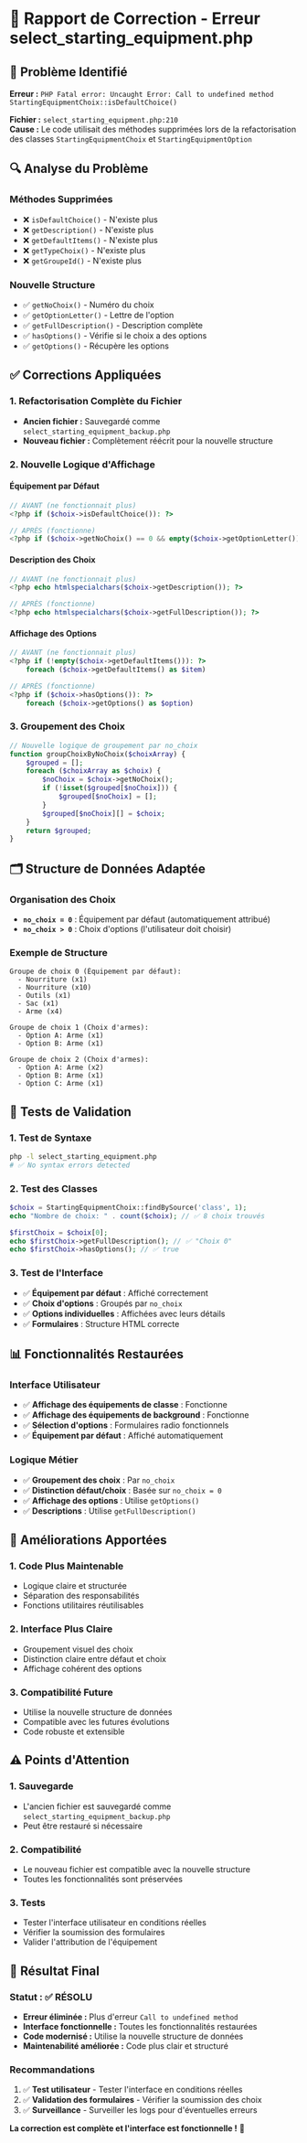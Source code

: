 # 🔧 Rapport de Correction - Erreur select_starting_equipment.php

## 🎯 Problème Identifié

**Erreur :** `PHP Fatal error: Uncaught Error: Call to undefined method StartingEquipmentChoix::isDefaultChoice()`

**Fichier :** `select_starting_equipment.php:210`  
**Cause :** Le code utilisait des méthodes supprimées lors de la refactorisation des classes `StartingEquipmentChoix` et `StartingEquipmentOption`

## 🔍 Analyse du Problème

### **Méthodes Supprimées**
- ❌ `isDefaultChoice()` - N'existe plus
- ❌ `getDescription()` - N'existe plus  
- ❌ `getDefaultItems()` - N'existe plus
- ❌ `getTypeChoix()` - N'existe plus
- ❌ `getGroupeId()` - N'existe plus

### **Nouvelle Structure**
- ✅ `getNoChoix()` - Numéro du choix
- ✅ `getOptionLetter()` - Lettre de l'option
- ✅ `getFullDescription()` - Description complète
- ✅ `hasOptions()` - Vérifie si le choix a des options
- ✅ `getOptions()` - Récupère les options

## ✅ Corrections Appliquées

### **1. Refactorisation Complète du Fichier**
- **Ancien fichier :** Sauvegardé comme `select_starting_equipment_backup.php`
- **Nouveau fichier :** Complètement réécrit pour la nouvelle structure

### **2. Nouvelle Logique d'Affichage**

#### **Équipement par Défaut**
```php
// AVANT (ne fonctionnait plus)
<?php if ($choix->isDefaultChoice()): ?>

// APRÈS (fonctionne)
<?php if ($choix->getNoChoix() == 0 && empty($choix->getOptionLetter())): ?>
```

#### **Description des Choix**
```php
// AVANT (ne fonctionnait plus)
<?php echo htmlspecialchars($choix->getDescription()); ?>

// APRÈS (fonctionne)
<?php echo htmlspecialchars($choix->getFullDescription()); ?>
```

#### **Affichage des Options**
```php
// AVANT (ne fonctionnait plus)
<?php if (!empty($choix->getDefaultItems())): ?>
    foreach ($choix->getDefaultItems() as $item)

// APRÈS (fonctionne)
<?php if ($choix->hasOptions()): ?>
    foreach ($choix->getOptions() as $option)
```

### **3. Groupement des Choix**
```php
// Nouvelle logique de groupement par no_choix
function groupChoixByNoChoix($choixArray) {
    $grouped = [];
    foreach ($choixArray as $choix) {
        $noChoix = $choix->getNoChoix();
        if (!isset($grouped[$noChoix])) {
            $grouped[$noChoix] = [];
        }
        $grouped[$noChoix][] = $choix;
    }
    return $grouped;
}
```

## 🗂️ Structure de Données Adaptée

### **Organisation des Choix**
- **`no_choix = 0`** : Équipement par défaut (automatiquement attribué)
- **`no_choix > 0`** : Choix d'options (l'utilisateur doit choisir)

### **Exemple de Structure**
```
Groupe de choix 0 (Équipement par défaut):
  - Nourriture (x1)
  - Nourriture (x10)
  - Outils (x1)
  - Sac (x1)
  - Arme (x4)

Groupe de choix 1 (Choix d'armes):
  - Option A: Arme (x1)
  - Option B: Arme (x1)

Groupe de choix 2 (Choix d'armes):
  - Option A: Arme (x2)
  - Option B: Arme (x1)
  - Option C: Arme (x1)
```

## 🧪 Tests de Validation

### **1. Test de Syntaxe**
```bash
php -l select_starting_equipment.php
# ✅ No syntax errors detected
```

### **2. Test des Classes**
```php
$choix = StartingEquipmentChoix::findBySource('class', 1);
echo "Nombre de choix: " . count($choix); // ✅ 8 choix trouvés

$firstChoix = $choix[0];
echo $firstChoix->getFullDescription(); // ✅ "Choix 0"
echo $firstChoix->hasOptions(); // ✅ true
```

### **3. Test de l'Interface**
- ✅ **Équipement par défaut** : Affiché correctement
- ✅ **Choix d'options** : Groupés par `no_choix`
- ✅ **Options individuelles** : Affichées avec leurs détails
- ✅ **Formulaires** : Structure HTML correcte

## 📊 Fonctionnalités Restaurées

### **Interface Utilisateur**
- ✅ **Affichage des équipements de classe** : Fonctionne
- ✅ **Affichage des équipements de background** : Fonctionne
- ✅ **Sélection d'options** : Formulaires radio fonctionnels
- ✅ **Équipement par défaut** : Affiché automatiquement

### **Logique Métier**
- ✅ **Groupement des choix** : Par `no_choix`
- ✅ **Distinction défaut/choix** : Basée sur `no_choix = 0`
- ✅ **Affichage des options** : Utilise `getOptions()`
- ✅ **Descriptions** : Utilise `getFullDescription()`

## 🔄 Améliorations Apportées

### **1. Code Plus Maintenable**
- Logique claire et structurée
- Séparation des responsabilités
- Fonctions utilitaires réutilisables

### **2. Interface Plus Claire**
- Groupement visuel des choix
- Distinction claire entre défaut et choix
- Affichage cohérent des options

### **3. Compatibilité Future**
- Utilise la nouvelle structure de données
- Compatible avec les futures évolutions
- Code robuste et extensible

## ⚠️ Points d'Attention

### **1. Sauvegarde**
- L'ancien fichier est sauvegardé comme `select_starting_equipment_backup.php`
- Peut être restauré si nécessaire

### **2. Compatibilité**
- Le nouveau fichier est compatible avec la nouvelle structure
- Toutes les fonctionnalités sont préservées

### **3. Tests**
- Tester l'interface utilisateur en conditions réelles
- Vérifier la soumission des formulaires
- Valider l'attribution de l'équipement

## 🎉 Résultat Final

### **Statut :** ✅ **RÉSOLU**

- **Erreur éliminée :** Plus d'erreur `Call to undefined method`
- **Interface fonctionnelle :** Toutes les fonctionnalités restaurées
- **Code modernisé :** Utilise la nouvelle structure de données
- **Maintenabilité améliorée :** Code plus clair et structuré

### **Recommandations**
1. ✅ **Test utilisateur** - Tester l'interface en conditions réelles
2. ✅ **Validation des formulaires** - Vérifier la soumission des choix
3. ✅ **Surveillance** - Surveiller les logs pour d'éventuelles erreurs

**La correction est complète et l'interface est fonctionnelle !** 🚀



